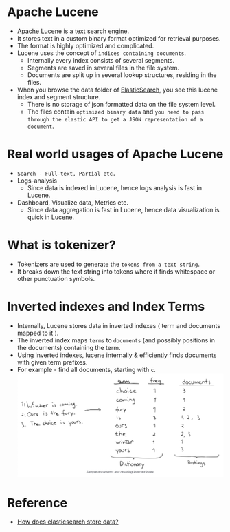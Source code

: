 
# Apache Lucene
- [Apache Lucene](https://lucene.apache.org/core/) is a text search engine. 
- It stores text in a custom binary format optimized for retrieval purposes. 
- The format is highly optimized and complicated.
- Lucene uses the concept of `indices containing documents`.
    - Internally every index consists of several segments.
    - Segments are saved in several files in the file system.
    - Documents are split up in several lookup structures, residing in the files.
- When you browse the data folder of [ElasticSearch](ElasticSearch/Readme.md), you see this lucene index and segment structure.
    - There is no storage of json formatted data on the file system level.
    - The files contain `optimized binary data` and `you need to pass through the elastic API to get a JSON representation of a document`.

# Real world usages of Apache Lucene
- `Search - Full-text, Partial etc.`
- Logs-analysis
  - Since data is indexed in Lucene, hence logs analysis is fast in Lucene.
- Dashboard, Visualize data, Metrics etc.
  - Since data aggregation is fast in Lucene, hence data visualization is quick in Lucene.

# What is tokenizer?
- Tokenizers are used to generate the `tokens from a text string`.
- It breaks down the text string into tokens where it finds whitespace or other punctuation symbols.

# Inverted indexes and Index Terms
- Internally, Lucene stores data in inverted indexes ( term and documents mapped to it ).
- The inverted index maps `terms` to `documents` (and possibly positions in the documents) containing the term.
- Using inverted indexes, lucene internally & efficiently finds documents with given term prefixes.
- For example - find all documents, starting with `c`.
![img.png](assets/inverted_indexes.png)

# Reference
- [How does elasticsearch store data?](https://stackoverflow.com/questions/57328151/how-does-elasticsearch-store-data)